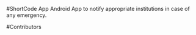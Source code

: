 #ShortCode App
Android App to notify appropriate institutions in case of any emergency.

#Contributors 
